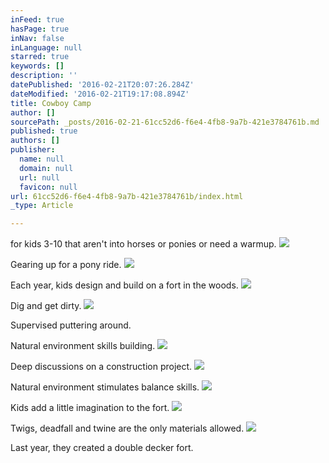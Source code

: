 ```yaml
---
inFeed: true
hasPage: true
inNav: false
inLanguage: null
starred: true
keywords: []
description: ''
datePublished: '2016-02-21T20:07:26.284Z'
dateModified: '2016-02-21T19:17:08.894Z'
title: Cowboy Camp
author: []
sourcePath: _posts/2016-02-21-61cc52d6-f6e4-4fb8-9a7b-421e3784761b.md
published: true
authors: []
publisher:
  name: null
  domain: null
  url: null
  favicon: null
url: 61cc52d6-f6e4-4fb8-9a7b-421e3784761b/index.html
_type: Article

---
```

for kids 3-10 that aren't into horses or ponies or need a warmup.
![](https://the-grid-user-content.s3-us-west-2.amazonaws.com/b5eef333-fb02-44e1-966b-bff07e78642c.jpg)

Gearing up for a pony ride.
![](https://the-grid-user-content.s3-us-west-2.amazonaws.com/af603626-1314-4ad3-9a00-ca755b206d8f.jpg)

Each year, kids design and build on a fort in the woods.
![](https://the-grid-user-content.s3-us-west-2.amazonaws.com/b2895db9-6c8c-44f4-aaa9-d0ab9a701c3a.jpg)

Dig and get dirty.
![](https://the-grid-user-content.s3-us-west-2.amazonaws.com/37c95607-3a37-4dde-a84d-4d1791e222e0.jpg)

Supervised puttering around.

Natural environment skills building.
![](https://the-grid-user-content.s3-us-west-2.amazonaws.com/be4457c2-3dd8-4fb8-901c-5731a19d608c.jpg)

Deep discussions on a construction project.
![](https://the-grid-user-content.s3-us-west-2.amazonaws.com/5e2cad5a-0d08-4a51-8a4c-3a4218ae1a9a.jpg)

Natural environment stimulates balance skills.
![](https://the-grid-user-content.s3-us-west-2.amazonaws.com/398dfc42-d73d-4c35-9be4-3bffe76974f0.jpg)

Kids add a little imagination to the fort.
![](https://the-grid-user-content.s3-us-west-2.amazonaws.com/557bfdad-f33a-4961-99ff-1bebb7197bc1.jpg)

Twigs, deadfall and twine are the only materials allowed.
![](https://the-grid-user-content.s3-us-west-2.amazonaws.com/0cfc3cd9-4dab-4017-a7eb-22ab1b6332fe.jpg)

Last year, they created a double decker fort.